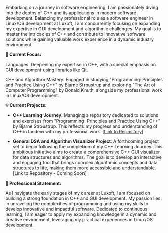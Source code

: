 Embarking on a journey in software engineering, I am passionately diving into the depths of C++ and its applications in modern software development. Balancing my professional role as a software engineer in Linux/OS development at Luxoft, I am concurrently focusing on expanding my expertise in GUI development and algorithmic challenges.
My goal is to master the intricacies of C++ and contribute to innovative software solutions while gaining valuable work experience in a dynamic industry environment.

**🚀 Current Focus:**

Languages: Deepening my expertise in C++, with a special emphasis on GUI development using libraries like Qt.

C++ and Algorithm Mastery: Engaged in studying "Programming: Principles and Practice Using C++" by Bjarne Stroustrup and exploring "The Art of Computer Programming" by Donald Knuth, alongside my professional work in Linux/OS development.


**💡 Current Projects:**

-  **C++ Learning Journey:**
Managing a repository dedicated to solutions and exercises from "Programming: Principles and Practice Using C++" by Bjarne Stroustrup. This reflects my progress and understanding of C++ in tandem with my professional work. [[Link to Repository](https://github.com/Cristiaaannn/PPPUCPP)]


-  **General DSA and Algorithm Visualizer Project**: 
  A forthcoming project set to begin following the completion of my C++ Learning Journey. This ambitious initiative aims to create a comprehensive C++ GUI visualizer for data structures and algorithms. The goal is to develop an interactive and engaging tool that brings complex algorithmic concepts and data structures to life, making them more accessible and understandable. [Link to Repository - Coming Soon]



**🌟 Professional Statement:**

As I navigate the early stages of my career at Luxoft, I am focused on building a strong foundation in C++ and GUI development. My passion lies in unraveling the complexities of programming and using my skills to develop innovative and impactful software. Dedicated to continuous learning, I am eager to apply my expanding knowledge in a dynamic and creative environment, leveraging my practical experiences in Linux/OS development.
